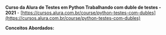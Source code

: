 **Curso da Alura de Testes em Python Trabalhando com duble de testes - 2021** - [https://cursos.alura.com.br/course/python-testes-com-dubles](https://cursos.alura.com.br/course/python-testes-com-dubles)

**Conceitos Abordados:**
